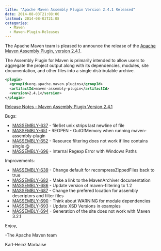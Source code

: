 ```yaml
---
title: "Apache Maven Assembly Plugin Version 2.4.1 Released"
date: 2014-08-03T21:08:00
lastmod: 2014-08-03T21:08
categories:
  - Maven
  - Maven-Plugin-Releases
---
```

The Apache Maven team is pleased to announce the release of the 
[Apache Maven Assembly Plugin, version 2.4.1](http://maven.apache.org/plugins/maven-assembly-plugin).

The Assembly Plugin for Maven is primarily intended to allow users to aggregate
the project output along with its dependencies, modules, site documentation,
and other files into a single distributable archive.

```xml
<plugin>
  <groupId>org.apache.maven.plugins</groupId>
  <artifactId>maven-assembly-plugin</artifactId>
  <version>2.4.1</version>
</plugin>
```
<!-- more -->

[Release Notes - Maven Assembly Plugin Version 2.4.1](http://jira.codehaus.org/secure/ReleaseNote.jspa?projectId=11126&version=20438)

Bugs:

 * [MASSEMBLY-637](https://issues.apache.org/jira/browse/MASSEMBLY-637) - fileSet <lineEnding>unix</lineEnding> strips last newline of file
 * [MASSEMBLY-651](https://issues.apache.org/jira/browse/MASSEMBLY-651) - REOPEN - OutOfMemory when running maven-assembly-plugin
 * [MASSEMBLY-652](https://issues.apache.org/jira/browse/MASSEMBLY-652) - Resource filtering does not work if line contains single @
 * [MASSEMBLY-696](https://issues.apache.org/jira/browse/MASSEMBLY-696) - Internal Regexp Error with Windows Paths

Improvements:

 * [MASSEMBLY-639](https://issues.apache.org/jira/browse/MASSEMBLY-639) - Change default for recompressZippedFIles back to true
 * [MASSEMBLY-682](https://issues.apache.org/jira/browse/MASSEMBLY-682) - Make a link to the MavenArchiver documentation
 * [MASSEMBLY-686](https://issues.apache.org/jira/browse/MASSEMBLY-686) - Update version of maven-filtering to 1.2
 * [MASSEMBLY-687](https://issues.apache.org/jira/browse/MASSEMBLY-687) - Change the prefered location for assembly descriptors and filter files
 * [MASSEMBLY-690](https://issues.apache.org/jira/browse/MASSEMBLY-690) - Think about WARNING for module dependencies
 * [MASSEMBLY-693](https://issues.apache.org/jira/browse/MASSEMBLY-693) - Update XSD Versions in examples
 * [MASSEMBLY-694](https://issues.apache.org/jira/browse/MASSEMBLY-694) - Generation of the site does not work with Maven 3.2.1

Enjoy,

-The Apache Maven team

Karl-Heinz Marbaise
